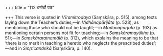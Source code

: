 +++
title = "112 धर्मार्थौ यत्र"

+++
This verse is quoted in *Vīramitrodaya* (Saṃskāra, p. 515), among texts
laying down the Teacher’s duties;—in *Vidhānapārijāta* (p. 523), as
mentioning those who should not be taught;—in *Madanapārjāta* (p. 103)
as mentioning certain persons not fit for teaching;—in *Saṃskāramayūkha*
(p. 51);—in *Saṃskāraratnamālā* (p. 312), which explains the meaning to
be that ‘there is no merit in teaching a heretic who neglects the
prescribed duties’;—and in *Smṛticandrikā* (Saṃskāra, p. 140).



